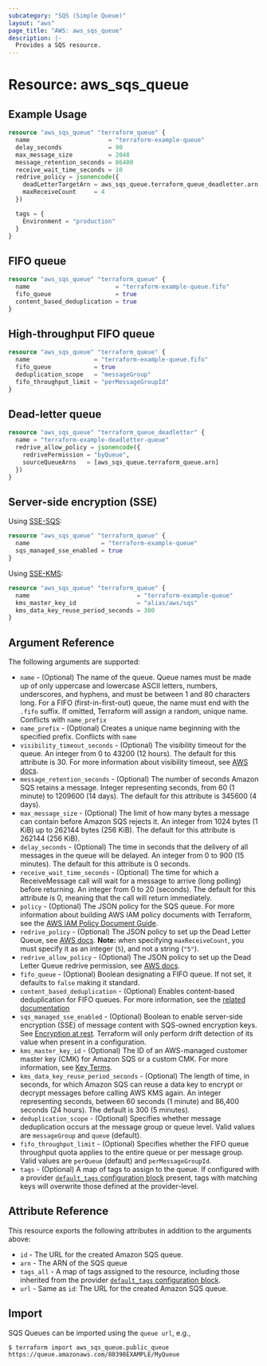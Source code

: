 ```yaml
---
subcategory: "SQS (Simple Queue)"
layout: "aws"
page_title: "AWS: aws_sqs_queue"
description: |-
  Provides a SQS resource.
---
```


# Resource: aws_sqs_queue

## Example Usage

```terraform
resource "aws_sqs_queue" "terraform_queue" {
  name                      = "terraform-example-queue"
  delay_seconds             = 90
  max_message_size          = 2048
  message_retention_seconds = 86400
  receive_wait_time_seconds = 10
  redrive_policy = jsonencode({
    deadLetterTargetArn = aws_sqs_queue.terraform_queue_deadletter.arn
    maxReceiveCount     = 4
  })

  tags = {
    Environment = "production"
  }
}
```

## FIFO queue

```terraform
resource "aws_sqs_queue" "terraform_queue" {
  name                        = "terraform-example-queue.fifo"
  fifo_queue                  = true
  content_based_deduplication = true
}
```

## High-throughput FIFO queue

```terraform
resource "aws_sqs_queue" "terraform_queue" {
  name                  = "terraform-example-queue.fifo"
  fifo_queue            = true
  deduplication_scope   = "messageGroup"
  fifo_throughput_limit = "perMessageGroupId"
}
```

## Dead-letter queue

```terraform
resource "aws_sqs_queue" "terraform_queue_deadletter" {
  name = "terraform-example-deadletter-queue"
  redrive_allow_policy = jsonencode({
    redrivePermission = "byQueue",
    sourceQueueArns   = [aws_sqs_queue.terraform_queue.arn]
  })
}
```

## Server-side encryption (SSE)

Using [SSE-SQS](https://docs.aws.amazon.com/AWSSimpleQueueService/latest/SQSDeveloperGuide/sqs-configure-sqs-sse-queue.html):

```terraform
resource "aws_sqs_queue" "terraform_queue" {
  name                    = "terraform-example-queue"
  sqs_managed_sse_enabled = true
}
```

Using [SSE-KMS](https://docs.aws.amazon.com/AWSSimpleQueueService/latest/SQSDeveloperGuide/sqs-configure-sse-existing-queue.html):

```terraform
resource "aws_sqs_queue" "terraform_queue" {
  name                              = "terraform-example-queue"
  kms_master_key_id                 = "alias/aws/sqs"
  kms_data_key_reuse_period_seconds = 300
}
```

## Argument Reference

The following arguments are supported:

* `name` - (Optional) The name of the queue. Queue names must be made up of only uppercase and lowercase ASCII letters, numbers, underscores, and hyphens, and must be between 1 and 80 characters long. For a FIFO (first-in-first-out) queue, the name must end with the `.fifo` suffix. If omitted, Terraform will assign a random, unique name. Conflicts with `name_prefix`
* `name_prefix` - (Optional) Creates a unique name beginning with the specified prefix. Conflicts with `name`
* `visibility_timeout_seconds` - (Optional) The visibility timeout for the queue. An integer from 0 to 43200 (12 hours). The default for this attribute is 30. For more information about visibility timeout, see [AWS docs](https://docs.aws.amazon.com/AWSSimpleQueueService/latest/SQSDeveloperGuide/AboutVT.html).
* `message_retention_seconds` - (Optional) The number of seconds Amazon SQS retains a message. Integer representing seconds, from 60 (1 minute) to 1209600 (14 days). The default for this attribute is 345600 (4 days).
* `max_message_size` - (Optional) The limit of how many bytes a message can contain before Amazon SQS rejects it. An integer from 1024 bytes (1 KiB) up to 262144 bytes (256 KiB). The default for this attribute is 262144 (256 KiB).
* `delay_seconds` - (Optional) The time in seconds that the delivery of all messages in the queue will be delayed. An integer from 0 to 900 (15 minutes). The default for this attribute is 0 seconds.
* `receive_wait_time_seconds` - (Optional) The time for which a ReceiveMessage call will wait for a message to arrive (long polling) before returning. An integer from 0 to 20 (seconds). The default for this attribute is 0, meaning that the call will return immediately.
* `policy` - (Optional) The JSON policy for the SQS queue. For more information about building AWS IAM policy documents with Terraform, see the [AWS IAM Policy Document Guide](https://learn.hashicorp.com/terraform/aws/iam-policy).
* `redrive_policy` - (Optional) The JSON policy to set up the Dead Letter Queue, see [AWS docs](https://docs.aws.amazon.com/AWSSimpleQueueService/latest/SQSDeveloperGuide/SQSDeadLetterQueue.html). **Note:** when specifying `maxReceiveCount`, you must specify it as an integer (`5`), and not a string (`"5"`).
* `redrive_allow_policy` - (Optional) The JSON policy to set up the Dead Letter Queue redrive permission, see [AWS docs](https://docs.aws.amazon.com/AWSSimpleQueueService/latest/SQSDeveloperGuide/SQSDeadLetterQueue.html).
* `fifo_queue` - (Optional) Boolean designating a FIFO queue. If not set, it defaults to `false` making it standard.
* `content_based_deduplication` - (Optional) Enables content-based deduplication for FIFO queues. For more information, see the [related documentation](http://docs.aws.amazon.com/AWSSimpleQueueService/latest/SQSDeveloperGuide/FIFO-queues.html#FIFO-queues-exactly-once-processing)
* `sqs_managed_sse_enabled` - (Optional) Boolean to enable server-side encryption (SSE) of message content with SQS-owned encryption keys. See [Encryption at rest](https://docs.aws.amazon.com/AWSSimpleQueueService/latest/SQSDeveloperGuide/sqs-server-side-encryption.html). Terraform will only perform drift detection of its value when present in a configuration.
* `kms_master_key_id` - (Optional) The ID of an AWS-managed customer master key (CMK) for Amazon SQS or a custom CMK. For more information, see [Key Terms](http://docs.aws.amazon.com/AWSSimpleQueueService/latest/SQSDeveloperGuide/sqs-server-side-encryption.html#sqs-sse-key-terms).
* `kms_data_key_reuse_period_seconds` - (Optional) The length of time, in seconds, for which Amazon SQS can reuse a data key to encrypt or decrypt messages before calling AWS KMS again. An integer representing seconds, between 60 seconds (1 minute) and 86,400 seconds (24 hours). The default is 300 (5 minutes).
* `deduplication_scope` - (Optional) Specifies whether message deduplication occurs at the message group or queue level. Valid values are `messageGroup` and `queue` (default).
* `fifo_throughput_limit` - (Optional) Specifies whether the FIFO queue throughput quota applies to the entire queue or per message group. Valid values are `perQueue` (default) and `perMessageGroupId`.
* `tags` - (Optional) A map of tags to assign to the queue. If configured with a provider [`default_tags` configuration block](https://registry.terraform.io/providers/hashicorp/aws/latest/docs#default_tags-configuration-block) present, tags with matching keys will overwrite those defined at the provider-level.

## Attribute Reference

This resource exports the following attributes in addition to the arguments above:

* `id` - The URL for the created Amazon SQS queue.
* `arn` - The ARN of the SQS queue
* `tags_all` - A map of tags assigned to the resource, including those inherited from the provider [`default_tags` configuration block](https://registry.terraform.io/providers/hashicorp/aws/latest/docs#default_tags-configuration-block).
* `url` - Same as `id`: The URL for the created Amazon SQS queue.

## Import

SQS Queues can be imported using the `queue url`, e.g.,

```
$ terraform import aws_sqs_queue.public_queue https://queue.amazonaws.com/80398EXAMPLE/MyQueue
```
